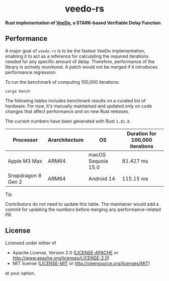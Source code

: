 <p align="center">
  <h1 align="center">veedo-rs</h1>
</p>

**Rust implementation of [VeeDo](https://github.com/starkware-libs/veedo), a STARK-based Verifiable Delay Function**

## Performance

A major goal of `veedo-rs` is to be the fastest VeeDo implementation, enabling it to act as a reference for calculating the required iterations needed for any specific amount of delay. Therefore, performance of the library is actively monitored. A patch would not be merged if it introduces performance regression.

To run the benchmark of computing 100,000 iterations:

```console
cargo bench
```

The following tables includes benchmark results on a curated list of hardware. For now, it's manually maintained and updated only on code changes that affect performance and on new Rust releases.

The current numbers have been generated with Rust `1.81.0`.

| Processor          | Ararchitecture | OS                 | Duration for 100,000 iterations |
| ------------------ | -------------- | ------------------ | ------------------------------- |
| Apple M3 Max       | ARM64          | macOS Sequoia 15.0 | 81.427 ms                       |
| Snapdragon 8 Gen 2 | ARM64          | Android 14         | 115.15 ms                       |

> [!TIP]
>
> Contributors do not need to update this table. The maintainer would add a commit for updating the numbers before merging any performance-related PR.

## License

Licensed under either of

- Apache License, Version 2.0 ([LICENSE-APACHE](./LICENSE-APACHE) or <http://www.apache.org/licenses/LICENSE-2.0>)
- MIT license ([LICENSE-MIT](./LICENSE-MIT) or <http://opensource.org/licenses/MIT>)

at your option.
